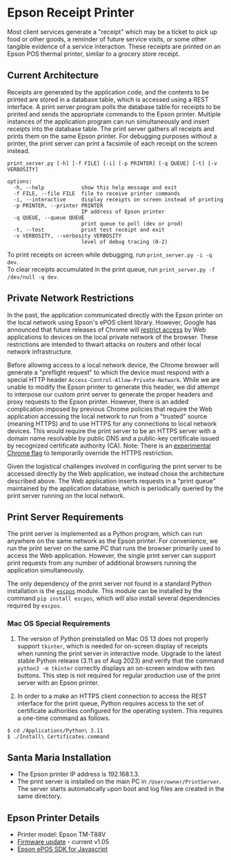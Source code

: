 # Epson Receipt Printer

Most client services generate a "receipt" which may be a ticket to pick up food or other goods,
a reminder of future service visits, or some other tangible evidence of a service interaction.
These receipts are printed on an Epson POS thermal printer, similar to a grocery store receipt.

## Current Architecture

Receipts are generated by the application code, and the contents to be printed are stored in a
database table, which is accessed using a REST interface. A print server program polls the
database table for receipts to be printed and sends the appropriate commands to the Epson printer.
Multiple instances of the application program can run simultaneously and insert receipts into
the database table. The print server gathers all receipts and prints them on the same Epson
printer. For debugging purposes without a printer, the print server can print a facsimile of
each receipt on the screen instead.

```
print_server.py [-h] [-f FILE] [-i] [-p PRINTER] [-q QUEUE] [-t] [-v VERBOSITY]

options:
  -h, --help            show this help message and exit
  -f FILE, --file FILE  file to receive printer commands
  -i, --interactive     display receipts on screen instead of printing
  -p PRINTER, --printer PRINTER
                        IP address of Epson printer
  -q QUEUE, --queue QUEUE
                        print queue to poll (dev or prod)
  -t, --test            print test receipt and exit
  -v VERBOSITY, --verbosity VERBOSITY
                        level of debug tracing (0-2)
```

To print receipts on screen while debugging, run `print_server.py -i -q dev`.  
To clear receipts accumulated in the print queue, run `print_server.py -f /dev/null -q dev`.

## Private Network Restrictions

In the past, the application communicated directly with the Epson printer on the local network using Epson's ePOS client library. However, Google has
announced that future releases of Chrome will [restrict access](https://developer.chrome.com/blog/private-network-access-update/) 
by Web applications to devices on the local private network of the browser. These restrictions are intended to thwart attacks on routers
and other local network infrastructure.

Before allowing access to a local network device, the Chrome browser will generate a "preflight request" to which the device must respond with a
special HTTP header `Access-Control-Allow-Private-Network`. While we are unable to modify the Epson printer to generate this header, we did
attempt to interpose our custom print server to generate the proper headers and proxy requests to the Epson printer. However, there is an added
complication imposed by previous Chrome policies that require the Web application accessing the local network to run from a "trusted" source
(meaning HTTPS) and to use HTTPS for any connections to local network devices. This would require the print server to be an HTTPS server with
a domain name resolvable by public DNS and a public-key certificate issued by recognized certificate authority (CA). Note: There is an 
[experimental Chrome flag](chrome://flags/#unsafely-treat-insecure-origin-as-secure) to temporarily override the HTTPS restriction.

Given the logistical challenges involved in configuring the print server to be accessed directly by the Web application, we instead chose
the architecture described above. The Web application inserts requests in a "print queue" maintained by the application database, which is
periodically queried by the print server running on the local network.

## Print Server Requirements

The print server is implemented as a Python program, which can run anywhere on the same network as the Epson printer. For convenience, we run
the print server on the same PC that runs the browser primarily used to access the Web application. However, the single print server can
support print requests from any number of additional browsers running the application simultaneously.

The only dependency of the print server not found in a standard Python installation is the 
[`escpos`](https://python-escpos.readthedocs.io/en/v3.0a8/index.html) module. This module can be installed by the 
command `pip install escpos`, which will also install several dependencies required by `escpos`.

### Mac OS Special Requirements

1. The version of Python preinstalled on Mac OS 13 does not properly support `tkinter`, which is needed for on-screen display
of receipts when running the print server in interactive mode. Upgrade to the latest stable Python release (3.11 as of Aug 2023)
and verify that the command `python3 -m tkinter` correctly displays an on-screen window with two buttons. This step is not required
for regular production use of the print server with an Epson printer.

2. In order to a make an HTTPS client connection to access the REST interface for the print queue, Python requires access to the
set of certificate authorities configured for the operating system. This requires a one-time command as follows.
```
$ cd /Applications/Python\ 3.11
$ ./Install\ Certificates.command
```

## Santa Maria Installation
- The Epson printer IP address is 192.168.1.3.
- The print server is installed on the main PC in `/User/owner/PrintServer`. The server
starts automatically upon boot and log files are created in the same directory.

## Epson Printer Details

- Printer model: Epson TM-T88V
- [Firmware update](https://files.support.epson.com/pdf/pos/bulk/ub-r04-firmware_update_instructions.pdf) - current v1.05
- [Epson ePOS SDK for Javascript](https://download.epson-biz.com/modules/pos/index.php?page=single_soft&cid=7293&scat=57&pcat=52)